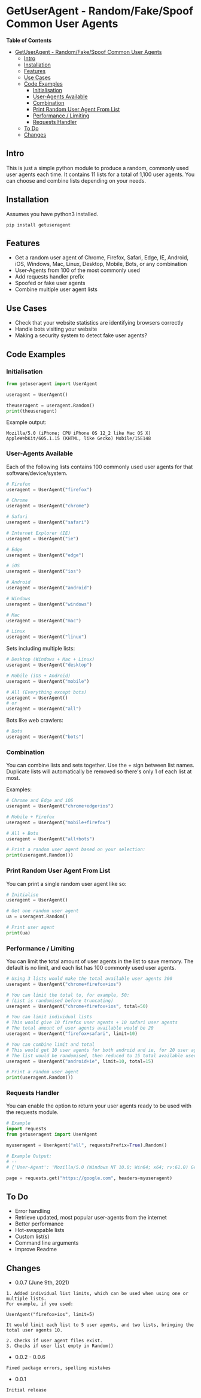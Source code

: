 # GetUserAgent - Random/Fake/Spoof Common User Agents

**Table of Contents**
- [GetUserAgent - Random/Fake/Spoof Common User Agents](#getuseragent---randomfakespoof-common-user-agents)
  - [Intro](#intro)
  - [Installation](#installation)
  - [Features](#features)
  - [Use Cases](#use-cases)
  - [Code Examples](#code-examples)
    - [Initialisation](#initialisation)
    - [User-Agents Available](#user-agents-available)
    - [Combination](#combination)
    - [Print Random User Agent From List](#print-random-user-agent-from-list)
    - [Performance / Limiting](#performance--limiting)
    - [Requests Handler](#requests-handler)
  - [To Do](#to-do)
  - [Changes](#changes)
## Intro

This is just a simple python module to produce a random, commonly used user agents each time. It contains 11 lists for a total of 1,100 user agents. You can choose and combine lists depending on your needs.

## Installation

Assumes you have python3 installed.

```
pip install getuseragent
```

## Features

- Get a random user agent of Chrome, Firefox, Safari, Edge, IE, Android, iOS, Windows, Mac, Linux, Desktop, Mobile, Bots, or any combination
- User-Agents from 100 of the most commonly used
- Add requests handler prefix
- Spoofed or fake user agents
- Combine multiple user agent lists

## Use Cases

- Check that your website statistics are identifying browsers correctly
- Handle bots visiting your website
- Making a security system to detect fake user agents?

## Code Examples

### Initialisation

```python
from getuseragent import UserAgent

useragent = UserAgent()

theuseragent = useragent.Random()
print(theuseragent)
```

Example output:

```
Mozilla/5.0 (iPhone; CPU iPhone OS 12_2 like Mac OS X) AppleWebKit/605.1.15 (KHTML, like Gecko) Mobile/15E148
```

### User-Agents Available

Each of the following lists contains 100 commonly used user agents for that software/device/system.

```python
# Firefox
useragent = UserAgent("firefox")

# Chrome
useragent = UserAgent("chrome")

# Safari
useragent = UserAgent("safari")

# Internet Explorer (IE)
useragent = UserAgent("ie")

# Edge
useragent = UserAgent("edge")

# iOS
useragent = UserAgent("ios")

# Android
useragent = UserAgent("android")

# Windows
useragent = UserAgent("windows")

# Mac
useragent = UserAgent("mac")

# Linux
useragent = UserAgent("linux")
```

Sets including multiple lists:

```python
# Desktop (Windows + Mac + Linux)
useragent = UserAgent("desktop")

# Mobile (iOS + Android)
useragent = UserAgent("mobile")

# All (Everything except bots)
useragent = UserAgent()
# or
useragent = UserAgent("all")
```

Bots like web crawlers:

```python
# Bots
useragent = UserAgent("bots")
```

### Combination

You can combine lists and sets together. Use the + sign between list names. Duplicate lists will automatically be removed so there's only 1 of each list at most.

Examples:

```python
# Chrome and Edge and iOS
useragent = UserAgent("chrome+edge+ios")

# Mobile + Firefox
useragent = UserAgent("mobile+firefox")

# All + Bots
useragent = UserAgent("all+bots")

# Print a random user agent based on your selection:
print(useragent.Random())
```

### Print Random User Agent From List

You can print a single random user agent like so:

```python
# Initialise
useragent = UserAgent()

# Get one random user agent
ua = useragent.Random()

# Print user agent
print(ua)
```

### Performance / Limiting

You can limit the total amount of user agents in the list to save memory. The default is no limit, and each list has 100 commonly used user agents.

```python
# Using 3 lists would make the total available user agents 300
useragent = UserAgent("chrome+firefox+ios")

# You can limit the total to, for example, 50:
# (List is randomised before truncating)
useragent = UserAgent("chrome+firefox+ios", total=50)

# You can limit individual lists
# This would give 10 firefox user agents + 10 safari user agents
# The total amount of user agents available would be 20
useragent = UserAgent("firefox+safari", limit=10)

# You can combine limit and total
# This would get 10 user agents for both android and ie, for 20 user agents
# The list would be randomised, then reduced to 15 total available user agents
useragent = UserAgent("android+ie", limit=10, total=15)

# Print a random user agent
print(useragent.Random())
```

### Requests Handler

You can enable the option to return your user agents ready to be used with the requests module.

```python
# Example
import requests
from getuseragent import UserAgent

myuseragent = UserAgent("all", requestsPrefix=True).Random()

# Example Output:
# --
# {'User-Agent': 'Mozilla/5.0 (Windows NT 10.0; Win64; x64; rv:61.0) Gecko/20100101 Firefox/61.0'}

page = requests.get("https://google.com", headers=myuseragent)
```

## To Do

- Error handling
- Retrieve updated, most popular user-agents from the internet
- Better performance
- Hot-swappable lists
- Custom list(s)
- Command line arguments
- Improve Readme

## Changes

- 0.0.7 (June 9th, 2021)

```
1. Added individual list limits, which can be used when using one or multiple lists.
For example, if you used:

UserAgent("firefox+ios", limit=5)

It would limit each list to 5 user agents, and two lists, bringing the total user agents 10.

2. Checks if user agent files exist.
3. Checks if user list empty in Random()
```

- 0.0.2 - 0.0.6
  
```
Fixed package errors, spelling mistakes
```

- 0.0.1

```
Initial release
```